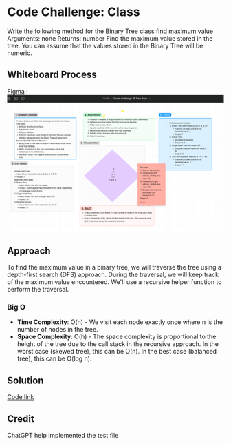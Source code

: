 
# Code Challenge: Class
Write the following method for the Binary Tree class
find maximum value
Arguments: none
Returns: number
Find the maximum value stored in the tree. You can assume that the values stored in the Binary Tree will be numeric.


## Whiteboard Process
[Figma](https://www.figma.com/board/8NOnQMwBSgB1RWWEFtx1Fh/Code-challenge-16-Tree-Max?node-id=0-1&t=WIzqWgjAtqtawlr1-0) :![alt text](image.png)


## Approach
To find the maximum value in a binary tree, we will traverse the tree using a depth-first search (DFS) approach. During the traversal, we will keep track of the maximum value encountered. We'll use a recursive helper function to perform the traversal.


### Big O
- **Time Complexity**: O(n) - We visit each node exactly once where n is the number of nodes in the tree.
- **Space Complexity**: O(h) - The space complexity is proportional to the height of the tree due to the call stack in the recursive approach. In the worst case (skewed tree), this can be O(n). In the best case (balanced tree), this can be O(log n).

## Solution
[Code link](./maxTree.js)

## Credit
ChatGPT help implemented the test file
